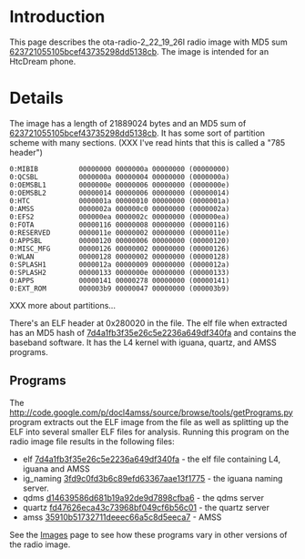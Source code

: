 # Introduction #

This page describes the ota-radio-2\_22\_19\_26I radio image with MD5 sum [623721055105bcef43735298dd5138cb](623721055105bcef43735298dd5138cb.md). The image is intended for an HtcDream phone.


# Details #

The image has a length of 21889024 bytes and an MD5 sum of [623721055105bcef43735298dd5138cb](623721055105bcef43735298dd5138cb.md). It has some sort of partition
scheme with many sections. (XXX I've read hints that
this is called a "785 header")

```
0:MIBIB          00000000 0000000a 00000000 (00000000)
0:QCSBL          0000000a 00000004 00000000 (0000000a)
0:OEMSBL1        0000000e 00000006 00000000 (0000000e)
0:OEMSBL2        00000014 00000006 00000000 (00000014)
0:HTC            0000001a 00000010 00000000 (0000001a)
0:AMSS           0000002a 000000c0 00000000 (0000002a)
0:EFS2           000000ea 0000002c 00000000 (000000ea)
0:FOTA           00000116 00000008 00000000 (00000116)
0:RESERVED       0000011e 00000002 00000000 (0000011e)
0:APPSBL         00000120 00000006 00000000 (00000120)
0:MISC_MFG       00000126 00000002 00000000 (00000126)
0:WLAN           00000128 00000002 00000000 (00000128)
0:SPLASH1        0000012a 00000009 00000000 (0000012a)
0:SPLASH2        00000133 0000000e 00000000 (00000133)
0:APPS           00000141 00000278 00000000 (00000141)
0:EXT_ROM        000003b9 00000047 00000000 (000003b9)
```

XXX more about partitions...

There's an ELF header at 0x280020 in the file. The elf file when extracted has an MD5 hash of [7d4a1fb3f35e26c5e2236a649df340fa](7d4a1fb3f35e26c5e2236a649df340fa.md)
and contains the baseband software. It has the L4 kernel with
iguana, quartz, and AMSS programs.

## Programs ##
The http://code.google.com/p/docl4amss/source/browse/tools/getPrograms.py
program extracts out the ELF image from the file as well
as splitting up the ELF into several smaller ELF files for analysis.
Running this program on the radio image file results in the following
files:

  * elf [7d4a1fb3f35e26c5e2236a649df340fa](7d4a1fb3f35e26c5e2236a649df340fa.md) - the elf file containing L4, iguana and AMSS
  * ig\_naming [3fd9c0fd3b6c89efd63367aae13f1775](3fd9c0fd3b6c89efd63367aae13f1775.md) - the iguana naming server.
  * qdms [d14639586d681b19a92de9d7898cfba6](d14639586d681b19a92de9d7898cfba6.md) - the qdms server
  * quartz [fd47626eca43c73968bf049cf6b56c01](fd47626eca43c73968bf049cf6b56c01.md) - the quartz server
  * amss [35910b51732711deeec66a5c8d5eeca7](35910b51732711deeec66a5c8d5eeca7.md) - AMSS

See the [Images](Images.md) page to see how these programs vary in
other versions of the radio image.